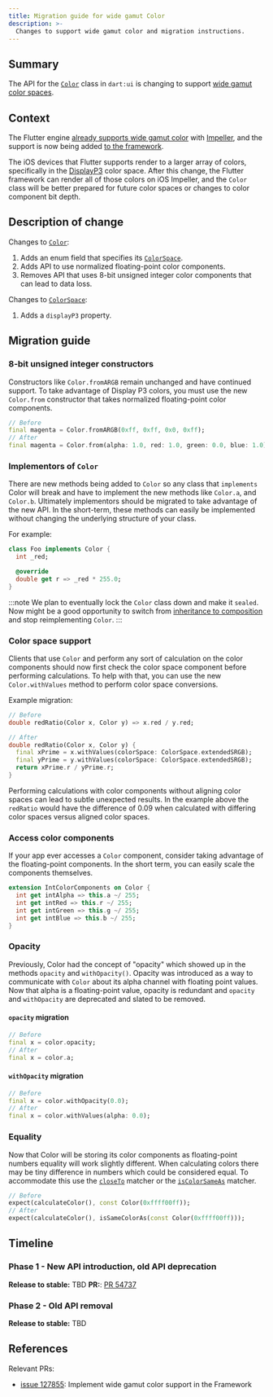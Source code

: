 ```yaml
---
title: Migration guide for wide gamut Color
description: >-
  Changes to support wide gamut color and migration instructions.
---
```


## Summary

The API for the [`Color`][] class in `dart:ui` is changing to support [wide
gamut color spaces][].

## Context

The Flutter engine [already supports wide gamut color][] with [Impeller][], and
the support is now being added [to the framework][].

The iOS devices that Flutter supports render to a larger array of colors,
specifically in the [DisplayP3][] color space. After this change, the Flutter
framework can render all of those colors on iOS Impeller, and the `Color` class
will be better prepared for future color spaces or changes to
color component bit depth.

## Description of change

Changes to [`Color`][]:

 1. Adds an enum field that specifies its [`ColorSpace`][].
 1. Adds API to use normalized floating-point color components.
 1. Removes API that uses 8-bit unsigned integer color components that can lead
    to data loss.

Changes to [`ColorSpace`][]:

 1. Adds a `displayP3` property.

## Migration guide

### 8-bit unsigned integer constructors

Constructors like `Color.fromARGB` remain unchanged and have continued
support. To take advantage of Display P3 colors, you must
use the new `Color.from` constructor that takes normalized floating-point
color components.

```dart
// Before
final magenta = Color.fromARGB(0xff, 0xff, 0x0, 0xff);
// After
final magenta = Color.from(alpha: 1.0, red: 1.0, green: 0.0, blue: 1.0)
```

### Implementors of `Color`

There are new methods being added to `Color` so any class that `implements`
Color will break and have to implement the new methods like `Color.a`, and
`Color.b`. Ultimately implementors should be migrated to take advantage of the
new API. In the short-term, these methods can easily be implemented without
changing the underlying structure of your class.

For example:

```dart
class Foo implements Color {
  int _red;

  @override
  double get r => _red * 255.0;
}
```

:::note
We plan to eventually lock the `Color` class down and make it `sealed`. Now
might be a good opportunity to switch from [inheritance to composition][] and
stop reimplementing `Color`.
:::

### Color space support

Clients that use `Color` and perform any sort of calculation on the color
components should now first check the color space component before performing
calculations. To help with that, you can use the new `Color.withValues` method
to perform color space conversions.

Example migration:

```dart
// Before
double redRatio(Color x, Color y) => x.red / y.red;

// After
double redRatio(Color x, Color y) {
  final xPrime = x.withValues(colorSpace: ColorSpace.extendedSRGB);
  final yPrime = y.withValues(colorSpace: ColorSpace.extendedSRGB);
  return xPrime.r / yPrime.r;
}
```

Performing calculations with color components without aligning color spaces can
lead to subtle unexpected results. In the example above the `redRatio` would
have the difference of 0.09 when calculated with differing color spaces versus
aligned color spaces.

### Access color components

If your app ever accesses a `Color` component, consider taking advantage of the
floating-point components. In the short term, you can easily scale the
components themselves.

```dart
extension IntColorComponents on Color {
  int get intAlpha => this.a ~/ 255;
  int get intRed => this.r ~/ 255;
  int get intGreen => this.g ~/ 255;
  int get intBlue => this.b ~/ 255;
}
```

### Opacity

Previously, Color had the concept of "opacity" which showed up in the methods
`opacity` and `withOpacity()`. Opacity was introduced as a way to communicate
with `Color` about its alpha channel with floating point values. Now that alpha
is a floating-point value, opacity is redundant and `opacity` and `withOpacity`
are deprecated and slated to be removed.

#### `opacity` migration

```dart
// Before
final x = color.opacity;
// After
final x = color.a;
```

#### `withOpacity` migration

```dart
// Before
final x = color.withOpacity(0.0);
// After
final x = color.withValues(alpha: 0.0);
```

### Equality

Now that Color will be storing its color components as floating-point numbers
equality will work slightly different. When calculating colors there may be tiny
difference in numbers which could be considered equal. To accommodate this use
the [`closeTo`][] matcher or the [`isColorSameAs`][] matcher.

```dart
// Before
expect(calculateColor(), const Color(0xffff00ff));
// After
expect(calculateColor(), isSameColorAs(const Color(0xffff00ff)));
```

## Timeline

### Phase 1 - New API introduction, old API deprecation

**Release to stable:** TBD
**PR:**: [PR 54737][]

### Phase 2 - Old API removal

**Release to stable:** TBD

## References

Relevant PRs:

* [issue 127855][]: Implement wide gamut color support in the Framework

[`Color`]: {{site.api}}/flutter/dart-ui/Color-class.html
[already supports wide gamut color]: {{site.repo.flutter}}/issues/55092
[to the framework]: {{site.repo.flutter}}/issues/127855
[issue 127855]: {{site.repo.flutter}}/issues/127855
[`ColorSpace`]: {{site.api}}/flutter/dart-ui/ColorSpace.html
[PR 54737]: {{site.repo.engine}}/pull/54737
[DisplayP3]: https://en.wikipedia.org/wiki/DCI-P3
[Impeller]: {{site.api}}/perf/impeller
[wide gamut color spaces]: https://en.wikipedia.org/wiki/RGB_color_spaces
[inheritance to composition]: https://en.wikipedia.org/wiki/Composition_over_inheritance
[`closeTo`]: {{site.api}}/documentation/matcher/latest/matcher/closeTo.html
[`isColorSameAs`]: {{site.api}}/flutter/flutter_test/isSameColorAs.html
